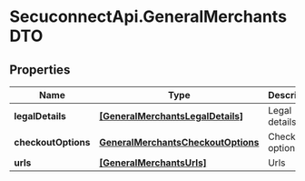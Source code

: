 # SecuconnectApi.GeneralMerchantsDTO

## Properties
Name | Type | Description | Notes
------------ | ------------- | ------------- | -------------
**legalDetails** | [**[GeneralMerchantsLegalDetails]**](GeneralMerchantsLegalDetails.md) | Legal details | [optional] 
**checkoutOptions** | [**GeneralMerchantsCheckoutOptions**](GeneralMerchantsCheckoutOptions.md) | Checkout options | [optional] 
**urls** | [**[GeneralMerchantsUrls]**](GeneralMerchantsUrls.md) | Urls | [optional] 


